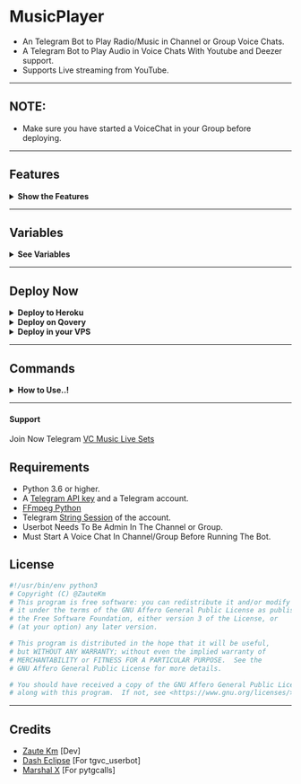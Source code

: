 # MusicPlayer

- An Telegram Bot to Play Radio/Music in Channel or Group Voice Chats.
- A Telegram Bot to Play Audio in Voice Chats With Youtube and Deezer support.
- Supports Live streaming from YouTube.

---

## NOTE:

- Make sure you have started a VoiceChat in your Group before deploying.

---

## Features

<details>
  <summary><b>Show the Features</b></summary>
<br/>

- Playlist, queue
- Change VoiceChat title to current playing song name.
- Supports Live streaming from youtube
- Supports both deezer and youtube to search songs.
- Play from telegram file supported.
- Starts Radio after if no songs in playlist.
- Automatically downloads audio for the first two tracks in the playlist to ensure smooth playing
- Automatic restart even if heroku restarts.

</details>

---

## Variables
<details>
  <summary><b>See Variables</b></summary>
<br/>

### Pre Requisites 
- `API_ID` : Get from [my.telegram.org](https://my.telegram.org/app) or [@UsetTGzKBot](https://telegram.dog/UseTGzKBot)
- `API_HASH` : Get from [my.telegram.org](https://my.telegram.org/app) or [@UseTGzKBot](https://telegram.dog/UseTGzKBot)
- `BOT_TOKEN` : Get From [@Botfather](https://telegram.dog/BotFather)
- `SESSION_STRING` : Generate From here [![GenerateStringName](https://img.shields.io/badge/repl.it-generateStringName-yellowgreen)](https://replit.com/@ZauteKm/GenerateStringSession)
- `CHAT` : ID of Channel/Group where the bot plays Music.
- `LOG_GROUP` : Group to send Playlist, if CHAT is a Group
- `ADMINS` : ID of users who can use admin commands.
- `ARQ_API` : Get it for free from [@ARQRobot](https://telegram.dog/ARQRobot), This is required for /dplay to work.
- `STREAM_URL` : Stream URL of radio station or a youtube live video to stream when the bot starts or with /radio command. Some Streaming Links [Click here.](https://t.me/c/1481808444/143)
- `MAXIMUM_DURATION` : Maximum duration of song to play.(Optional)
- `REPLY_MESSAGE` : A reply to those who message the USER account in PM. Leave it blank if you do not need this feature. 
- `ADMIN_ONLY` : Pass `Y` If you want to make /play and /dplay commands only for admins of `CHAT`. By default `N` /play and /dplay is available for all.

</details>

---

## Deploy Now

<details><summary><b>Deploy to Heroku</b></summary>
<p>
<br>
<a href="https://heroku.com/deploy?template=https://github.com/HollowUBot/MusicPlayer">
  <img src="https://www.herokucdn.com/deploy/button.svg" alt="Deploy">

<a href="https://youtu.be/FKaAU4Pr2bw"><img src="https://img.shields.io/badge/How%20to%20Deploy%20on%20Heroku-blue.svg?logo=Youtube"></a>
<a href="https://youtu.be/FKaAU4Pr2bw"><img src="https://img.shields.io/youtube/views/FKaAU4Pr2bw?style=social">
</a>
</p>
</details>

<details>
  <summary><b>Deploy on Qovery</b></summary>
<br/>

<p align="left">
<a href="https://console.qovery.com">
     <img height="30px" src="https://img.shields.io/badge/Deploy%20to%20Qovery-blueviolet?style=for-the-badge&logo=qovery">
  </a>
</p>

<a href="https://youtu.be/KC4YdpDGQKg"><img src="https://img.shields.io/badge/How%20to%20Deploy%20on%20Qovery-blue.svg?logo=Youtube"></a>
<a href="https://youtu.be/KC4YdpDGQKg"><img src="https://img.shields.io/youtube/views/KC4YdpDGQKg?style=social">
</a>
</p>

</details>

<details>
  <summary><b>Deploy in your VPS</b></summary>
<br/>

```sh
git clone https://github.com/ZauteKm/MusicPlayer
cd MusicPlayer
pip3 install -r requirements.txt
# <Create Variables appropriately>
python3 main.py
```

</details>

---

## Commands
<details><summary><b>How to Use..!</b></summary>
<p>
<br>

- Enable the worker after deploy the project to Heroku.

- Bot will starts radio automatically in given `CHAT` with given `STREAM_URL` after deploy.(24*7 Music even if heroku restarts, radio stream restarts automatically).

- To play a song use /play as a reply to audio file or a youtube link.

- Use /play <song name> to play song from youtube and /dplay <song name> to play from Deezer.

- Use /help to know about other commands.
</a>
</p>
</details>

---

#### Support
Join Now Telegram [VC Music Live Sets](https://t.me/c/1481808444/131)

## Requirements

- Python 3.6 or higher.
- A
  [Telegram API key](https://docs.pyrogram.org/intro/quickstart#enjoy-the-api)
  and a Telegram account.
- [FFmpeg Python](https://www.ffmpeg.org/)
- Telegram [String Session](https://replit.com/@ZauteKm/GenerateStringSession) of the account.
- Userbot Needs To Be Admin In The Channel or Group.
- Must Start A Voice Chat In Channel/Group Before Running The Bot.

## License
```sh
#!/usr/bin/env python3
# Copyright (C) @ZauteKm
# This program is free software: you can redistribute it and/or modify
# it under the terms of the GNU Affero General Public License as published by
# the Free Software Foundation, either version 3 of the License, or
# (at your option) any later version.

# This program is distributed in the hope that it will be useful,
# but WITHOUT ANY WARRANTY; without even the implied warranty of
# MERCHANTABILITY or FITNESS FOR A PARTICULAR PURPOSE.  See the
# GNU Affero General Public License for more details.

# You should have received a copy of the GNU Affero General Public License
# along with this program.  If not, see <https://www.gnu.org/licenses/>.
```

---

## Credits

- [Zaute Km](https://github.com/ZauteKm) [Dev]
- [Dash Eclipse](https://github.com/dashezup) [For tgvc_userbot]
- [Marshal X](https://github.com/MarshalX) [For pytgcalls]
